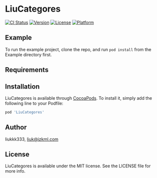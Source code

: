 # LiuCategores

[![CI Status](https://img.shields.io/travis/liukkk333/LiuCategores.svg?style=flat)](https://travis-ci.org/liukkk333/LiuCategores)
[![Version](https://img.shields.io/cocoapods/v/LiuCategores.svg?style=flat)](https://cocoapods.org/pods/LiuCategores)
[![License](https://img.shields.io/cocoapods/l/LiuCategores.svg?style=flat)](https://cocoapods.org/pods/LiuCategores)
[![Platform](https://img.shields.io/cocoapods/p/LiuCategores.svg?style=flat)](https://cocoapods.org/pods/LiuCategores)

## Example

To run the example project, clone the repo, and run `pod install` from the Example directory first.

## Requirements

## Installation

LiuCategores is available through [CocoaPods](https://cocoapods.org). To install
it, simply add the following line to your Podfile:

```ruby
pod 'LiuCategores'
```

## Author

liukkk333, liuk@izkml.com

## License

LiuCategores is available under the MIT license. See the LICENSE file for more info.
